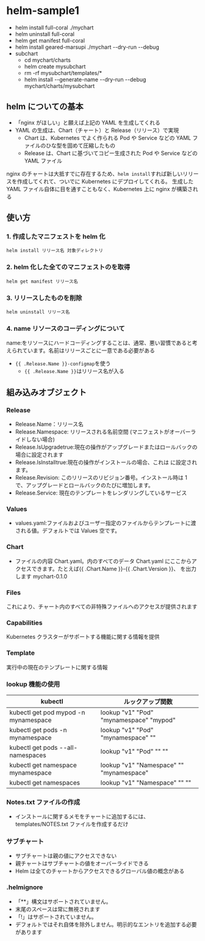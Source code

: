 # helm-sample1

- helm install full-coral ./mychart
- helm uninstall full-coral
- helm get manifest full-coral
- helm install geared-marsupi ./mychart --dry-run --debug
- subchart
  - cd mychart/charts
  - helm create mysubchart
  - rm -rf mysubchart/templates/\*
  - helm install --generate-name --dry-run --debug mychart/charts/mysubchart

## helm についての基本

- 「nginx がほしい」と願えば上記の YAML を生成してくれる
- YAML の生成は、Chart（チャート）と Release（リリース）で実現
  - Chart は、Kubernetes でよく作られる Pod や Service などの YAML ファイルのひな型を固めて圧縮したもの
  - Release は、Chart に基づいてコピー生成された Pod や Service などの YAML ファイル

nginx のチャートは大抵すでに存在するため、`helm install`すれば新しいリリースを作成してくれて、ついでに Kubernetes にデプロイしてくれる。
生成した YAML ファイル自体に目を通すこともなく、Kubernetes 上に nginx が構築される

## 使い方

### 1. 作成したマニフェストを helm 化

`helm install リリース名 対象ディレクトリ`

### 2. helm 化した全てのマニフェストのを取得

`helm get manifest リリース名`

### 3. リリースしたものを削除

`helm uninstall リリース名`

### 4. name リソースのコーディングについて

name:をリソースにハードコーディングすることは、通常、悪い習慣であると考えられています。名前はリリースごとに一意である必要がある

- `{{ .Release.Name }}-configmap`を使う
  - `{{ .Release.Name }}`はリリース名が入る

## 組み込みオブジェクト

### Release

- Release.Name：リリース名
- Release.Namespace: リリースされる名前空間 (マニフェストがオーバーライドしない場合)
- Release.IsUpgradetrue:現在の操作がアップグレードまたはロールバックの場合に設定されます
- Release.IsInstalltrue:現在の操作がインストールの場合、これは に設定されます。
- Release.Revision: このリリースのリビジョン番号。インストール時は 1 で、アップグレードとロールバックのたびに増加します。
- Release.Service: 現在のテンプレートをレンダリングしているサービス

### Values

- values.yaml:ファイルおよびユーザー指定のファイルからテンプレートに渡される値。デフォルトでは Values 空です。

### Chart

- ファイルの内容 Chart.yaml。内のすべてのデータ Chart.yaml にここからアクセスできます。たとえば{{ .Chart.Name }}-{{ .Chart.Version }}、 を出力します mychart-0.1.0

### Files

これにより、チャート内のすべての非特殊ファイルへのアクセスが提供されます

### Capabilities

Kubernetes クラスターがサポートする機能に関する情報を提供

### Template

実行中の現在のテンプレートに関する情報

### lookup 機能の使用

| kubectl                              | ルックアップ関数                         |
| ------------------------------------ | ---------------------------------------- |
| kubectl get pod mypod -n mynamespace | lookup "v1" "Pod" "mynamespace" "mypod"  |
| kubectl get pods -n mynamespace      | lookup "v1" "Pod" "mynamespace" ""       |
| kubectl get pods --all-namespaces    | lookup "v1" "Pod" "" ""                  |
| kubectl get namespace mynamespace    | lookup "v1" "Namespace" "" "mynamespace" |
| kubectl get namespaces               | lookup "v1" "Namespace" "" ""            |

### Notes.txt ファイルの作成

- インストールに関するメモをチャートに追加するには、templates/NOTES.txt ファイルを作成するだけ

### サブチャート

- サブチャートは親の値にアクセスできない
- 親チャートはサブチャートの値をオーバーライドできる
- Helm は全てのチャートからアクセスできるグローバル値の概念がある

### .helmignore

- 「\*\*」構文はサポートされていません。
- 末尾のスペースは常に無視されます
- 「!」はサポートされていません。
- デフォルトではそれ自体を除外しません。明示的なエントリを追加する必要があります
